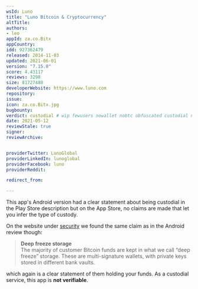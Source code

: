 ```yaml
---
wsId: Luno
title: "Luno Bitcoin & Cryptocurrency"
altTitle: 
authors:
- leo
appId: za.co.Bitx
appCountry: 
idd: 927362479
released: 2014-11-03
updated: 2021-06-01
version: "7.15.0"
score: 4.43117
reviews: 3298
size: 81727488
developerWebsite: https://www.luno.com
repository: 
issue: 
icon: za.co.Bitx.jpg
bugbounty: 
verdict: custodial # wip fewusers nowallet nobtc obfuscated custodial nosource nonverifiable reproducible bounty defunct
date: 2021-05-12
reviewStale: true
signer: 
reviewArchive:


providerTwitter: LunoGlobal
providerLinkedIn: lunoglobal
providerFacebook: luno
providerReddit: 

redirect_from:

---
```


This app's Android version had a clear statement about being custodial in the
Play Store description but on the App Store, no claims are made that let you
infer the type of custody.

On the website under [security](https://www.luno.com/en/security) we found the
same claim as in the Android review though:

> **Deep freeze storage**<br>
  The majority of customer Bitcoin funds are kept in what we call “deep freeze”
  storage. These are multi-signature wallets, with private keys stored in
  different bank vaults.

which again is a clear statement of them holding your funds. As a custodial
service, this app is **not verifiable**.
